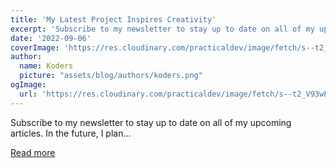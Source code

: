 ```yaml
---
title: 'My Latest Project Inspires Creativity'
excerpt: 'Subscribe to my newsletter to stay up to date on all of my upcoming articles. In the future, I plan...'
date: '2022-09-06'
coverImage: 'https://res.cloudinary.com/practicaldev/image/fetch/s--t2_V93wE--/c_imagga_scale,f_auto,fl_progressive,h_420,q_auto,w_1000/https://dev-to-uploads.s3.amazonaws.com/uploads/articles/7i1hvecfnjnjf0c2aw3c.jpg'
author:
  name: Koders
  picture: "assets/blog/authors/koders.png"
ogImage:
  url: 'https://res.cloudinary.com/practicaldev/image/fetch/s--t2_V93wE--/c_imagga_scale,f_auto,fl_progressive,h_420,q_auto,w_1000/https://dev-to-uploads.s3.amazonaws.com/uploads/articles/7i1hvecfnjnjf0c2aw3c.jpg'
---
```


Subscribe to my newsletter to stay up to date on all of my upcoming articles. In the future, I plan...

[Read more](https://dev.to/andrewbaisden/my-latest-project-inspires-creativity-154j)
